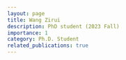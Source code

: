 ```yaml
---
layout: page
title: Wang Zirui
description: PhD student (2023 Fall)
importance: 1
category: Ph.D. Student
related_publications: true
---
```

